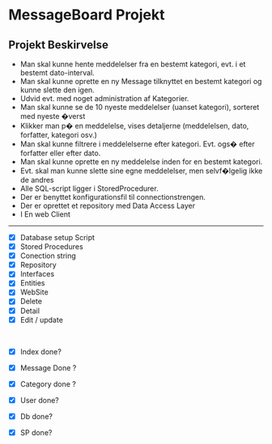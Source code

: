 # MessageBoard Projekt

## Projekt Beskirvelse


- Man skal kunne hente meddelelser fra en bestemt kategori, evt. i et bestemt dato-interval. 
- Man skal kunne oprette en ny Message tilknyttet en bestemt kategori og kunne slette den igen.
- Udvid evt. med noget administration af Kategorier.
- Man skal kunne se de 10 nyeste meddelelser (uanset kategori), sorteret med nyeste �verst
- Klikker man p� en meddelelse, vises detaljerne (meddelelsen, dato, forfatter, kategori osv.)
- Man skal kunne filtrere i meddelelserne efter kategori. Evt. ogs� efter forfatter eller efter dato.
- Man skal kunne oprette en ny meddelelse inden for en bestemt kategori.
- Evt. skal man kunne slette sine egne meddelelser, men selvf�lgelig ikke de andres
- Alle SQL-script ligger i StoredProcedurer.
- Der er benyttet konfigurationsfil til connectionstrengen.
- Der er oprettet et repository med Data Access Layer
- I En web Client

___

- [x] Database setup Script
- [x] Stored Procedures
- [x] Conection string
- [x] Repository
- [x] Interfaces
- [x] Entities
- [x] WebSite
- [x] Delete
- [x] Detail
- [x] Edit / update

<br>

- [x] Index done?
- [x] Message Done ?
- [x] Category done ?
- [x] User done?
- [x] Db done?
- [x] SP done?

